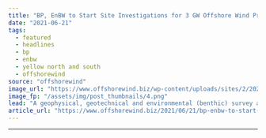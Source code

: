 ```yaml
---
title: "BP, EnBW to Start Site Investigations for 3 GW Offshore Wind Project in UK"
date: "2021-06-21"
tags: 
  - featured
  - headlines
  - bp
  - enbw
  - yellow north and south
  - offshorewind
source: "offshorewind"
image_url: "https://www.offshorewind.biz/wp-content/uploads/sites/2/2021/02/BP-and-EnBW-Secure-Prime-Wind-Realestate-Offshore-UK-2.png"
image_fp: "/assets/img/post_thumbnails/4.png"
lead: "A geophysical, geotechnical and environmental (benthic) survey at the sites the Crown Estate awarded"
article_url: "https://www.offshorewind.biz/2021/06/21/bp-enbw-to-start-site-investigations-for-3-gw-offshore-wind-project-in-uk/"
---
```


---
